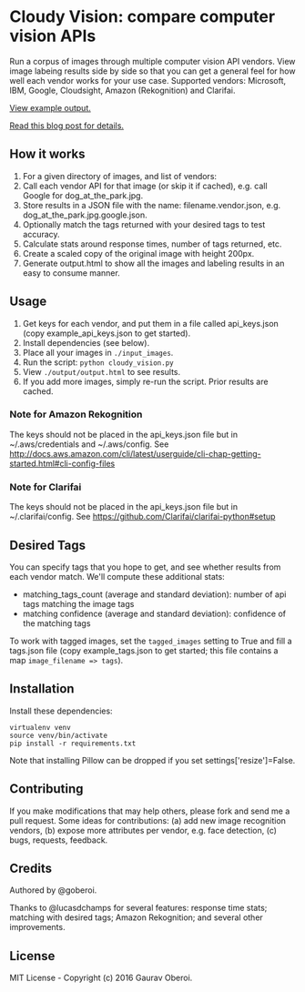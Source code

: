 
# Cloudy Vision: compare computer vision APIs

Run a corpus of images through multiple computer vision API vendors. View image labeing results side by side so that you can get a general feel for how well each vendor works for your use case. Supported vendors: Microsoft, IBM, Google, Cloudsight, Amazon (Rekognition) and Clarifai.

[View example output.](https://goberoi.github.io/cloudy_vision/output/output.html)

[Read this blog post for details.](#)

## How it works

1. For a given directory of images, and list of vendors:
1. Call each vendor API for that image (or skip it if cached), e.g. call Google for dog_at_the_park.jpg.
1. Store results in a JSON file with the name: filename.vendor.json, e.g. dog_at_the_park.jpg.google.json.
1. Optionally match the tags returned with your desired tags to test accuracy.
1. Calculate stats around response times, number of tags returned, etc.
1. Create a scaled copy of the original image with height 200px.
1. Generate output.html to show all the images and labeling results in an easy to consume manner.

## Usage

1. Get keys for each vendor, and put them in a file called api_keys.json (copy example_api_keys.json to get started).
1. Install dependencies (see below).
1. Place all your images in `./input_images`.
1. Run the script: `python cloudy_vision.py`
1. View `./output/output.html` to see results.
1. If you add more images, simply re-run the script. Prior results are cached.

### Note for Amazon Rekognition

The keys should not be placed in the api_keys.json file but in ~/.aws/credentials and ~/.aws/config. See http://docs.aws.amazon.com/cli/latest/userguide/cli-chap-getting-started.html#cli-config-files

### Note for Clarifai

The keys should not be placed in the api_keys.json file but in ~/.clarifai/config. See https://github.com/Clarifai/clarifai-python#setup

## Desired Tags

You can specify tags that you hope to get, and see whether results from each vendor match. We'll compute these additional stats:
* matching_tags_count (average and standard deviation): number of api tags matching the image tags
* matching confidence (average and standard deviation): confidence of the matching tags

To work with tagged images, set the `tagged_images` setting to True and fill a tags.json file (copy example_tags.json to get started; this file contains a map `image_filename => tags`).

## Installation

Install these dependencies:
```
virtualenv venv
source venv/bin/activate
pip install -r requirements.txt
```

Note that installing Pillow can be dropped if you set settings['resize']=False.

## Contributing

If you make modifications that may help others, please fork and send me a pull request. Some ideas for contributions: (a) add new image recognition vendors, (b) expose more attributes per vendor, e.g. face detection, (c) bugs, requests, feedback.

## Credits

Authored by @goberoi.

Thanks to @lucasdchamps for several features: response time stats; matching with desired tags; Amazon Rekognition; and several other improvements.

## License

MIT License - Copyright (c) 2016 Gaurav Oberoi.
